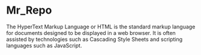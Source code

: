# Mr_Repo
The HyperText Markup Language or HTML is the standard markup language for documents designed to be displayed in a web browser. It is often assisted by technologies such as Cascading Style Sheets and scripting languages such as JavaScript.
